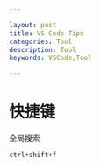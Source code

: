 ```yaml
---

layout: post
title: VS Code Tips
categories: Tool
description: Tool
keywords: VSCode,Tool

---
```


# 快捷键
全局搜索  
```
ctrl+shift+f
```
